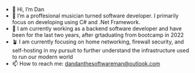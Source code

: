 - 👋 Hi, I’m Dan
- 👀 I’m a proffesional musician turned software developer. I primarily focus on developing using C# and .Net Framework.
- 💼 I am currently working as a backend software developer and have been for the last two years, after grtaduating from bootcamp in 2022
- 🪴 I am currently focusing on home networking, firewall security, and self-hosting in my pursuit to further understand the infrastructure used to run our modern world
- 📫 How to reach me: dandanthesoftwareman@outlook.com

<!---
dandanthesoftwareman/dandanthesoftwareman is a ✨ special ✨ repository because its `README.md` (this file) appears on your GitHub profile.
You can click the Preview link to take a look at your changes.
--->
